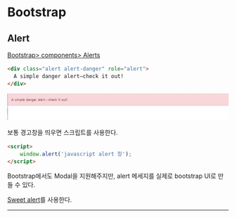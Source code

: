 # Bootstrap
## Alert
[Bootstrap> components> Alerts](https://getbootstrap.com/docs/5.1/components/alerts/)

```html
<div class="alert alert-danger" role="alert">
  A simple danger alert—check it out!
</div>
```
![alert](../images/bs_alert_1.jpg)

보통 경고창을 띄우면 스크립트를 사용한다.
```html
<script>
    window.alert('javascript alert 창');
</script>
```

Bootstrap에서도 Modal을 지원해주지만,
alert 메세지를 실제로 bootstrap UI로 만들 수 있다.

[Sweet alert](https://sweetalert2.github.io/)를 사용한다.
***